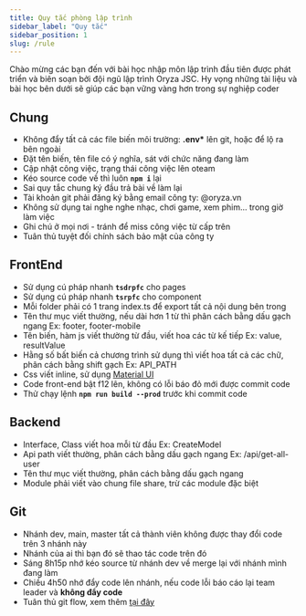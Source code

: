 ```yaml
---
title: Quy tắc phòng lập trình
sidebar_label: "Quy tắc"
sidebar_position: 1
slug: /rule
---
```


Chào mừng các bạn đến với bài học nhập môn lập trình đầu tiên được phát triển và biên soạn bởi đội ngũ lập trình Oryza JSC. Hy vọng những tài liệu và bài học bên dưới sẽ giúp các bạn vững vàng hơn trong sự nghiệp coder

## Chung

- Không đẩy tất cả các file biến môi trường: **.env\*** lên git, hoặc để lộ ra bên ngoài
- Đặt tên biến, tên file có ý nghĩa, sát với chức năng đang làm
- Cập nhật công việc, trạng thái công việc lên oteam
- Kéo source code về thì luôn **`npm i`** lại
- Sai quy tắc chung ký đầu trả bài về làm lại
- Tài khoản git phải đăng ký bằng email công ty: @oryza.vn
- Không sử dụng tai nghe nghe nhạc, chơi game, xem phim... trong giờ làm việc
- Ghi chú ở mọi nơi - tránh để miss công việc từ cấp trên
- Tuân thủ tuyệt đối chính sách bảo mật của công ty

## FrontEnd

- Sử dụng cú pháp nhanh **`tsdrpfc`** cho pages
- Sử dụng cú pháp nhanh **`tsrpfc`** cho component
- Mỗi folder phải có 1 trang index.ts để export tất cả nội dung bên trong
- Tên thư mục viết thường, nếu dài hơn 1 từ thì phân cách bằng dấu gạch ngang Ex: footer, footer-mobile
- Tên biến, hàm js viết thường từ đầu, viết hoa các từ kế tiếp Ex: value, resultValue
- Hằng số bất biến cả chương trình sử dụng thì viết hoa tất cả các chữ, phân cách bằng shift gạch Ex: API_PATH
- Css viết inline, sử dụng [Material UI](https://mui.com/material-ui/getting-started/overview/)
- Code front-end bật f12 lên, không có lỗi báo đỏ mới được commit code
- Thử chạy lệnh **`npm run build --prod`** trước khi commit code

## Backend

- Interface, Class viết hoa mỗi từ đầu Ex: CreateModel
- Api path viết thường, phân cách bằng dấu gạch ngang Ex: /api/get-all-user
- Tên thư mục viết thường, phân cách bằng dấu gạch ngang
- Module phải viết vào chung file share, trừ các module đặc biệt

## Git

- Nhánh dev, main, master tất cả thành viên không được thay đổi code trên 3 nhánh này
- Nhánh của ai thì bạn đó sẽ thao tác code trên đó
- Sáng 8h15p nhớ kéo source từ nhánh dev về merge lại với nhánh mình đang làm
- Chiều 4h50 nhớ đẩy code lên nhánh, nếu code lỗi báo cáo lại team leader và **không đẩy code**
- Tuân thủ git flow, xem thêm [tại đây](./git-flow)
